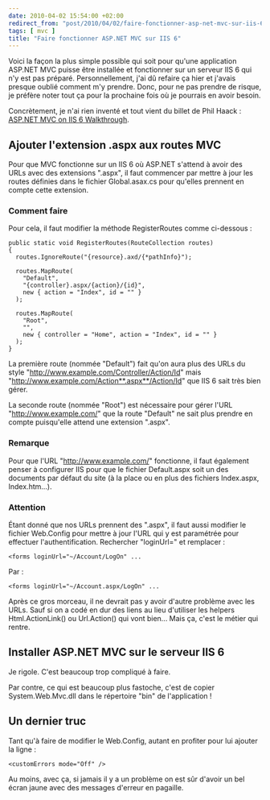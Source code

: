 ```yaml
---
date: 2010-04-02 15:54:00 +02:00
redirect_from: "post/2010/04/02/faire-fonctionner-asp-net-mvc-sur-iis-6"
tags: [ mvc ]
title: "Faire fonctionner ASP.NET MVC sur IIS 6"
---
```


Voici la façon la plus simple possible qui soit pour qu'une application
ASP.NET MVC puisse être installée et fonctionner sur un serveur IIS 6 qui n'y
est pas préparé. Personnellement, j'ai dû refaire ça hier et j'avais presque
oublié comment m'y prendre. Donc, pour ne pas prendre de risque, je préfère
noter tout ça pour la prochaine fois où je pourrais en avoir besoin.

Concrètement, je n'ai rien inventé et tout vient du billet de Phil
Haack : [ASP.NET MVC on IIS 6 Walkthrough](http://haacked.com/archive/2008/11/26/asp.net-mvc-on-iis-6-walkthrough.aspx).

## Ajouter l'extension .aspx aux routes MVC

Pour que MVC fonctionne sur un IIS 6 où ASP.NET s'attend à avoir des URLs
avec des extensions ".aspx", il faut commencer par mettre à jour les routes
définies dans le fichier Global.asax.cs pour qu'elles prennent en compte cette
extension.

### Comment faire

Pour cela, il faut modifier la méthode RegisterRoutes comme
ci-dessous :

```
public static void RegisterRoutes(RouteCollection routes)
{
  routes.IgnoreRoute("{resource}.axd/{*pathInfo}");

  routes.MapRoute(
    "Default",
    "{controller}.aspx/{action}/{id}",
    new { action = "Index", id = "" }
  );

  routes.MapRoute(
    "Root",
    "",
    new { controller = "Home", action = "Index", id = "" }
  );
}
```

La première route (nommée "Default") fait qu'on aura plus des URLs du style
"http://www.example.com/Controller/Action/Id" mais
"http://www.example.com/Action**.aspx**/Action/Id" que IIS 6 sait
très bien gérer.

La seconde route (nommée "Root") est nécessaire pour gérer l'URL
"http://www.example.com/" que la route "Default" ne sait plus prendre en compte
puisqu'elle attend une extension ".aspx".

### Remarque

Pour que l'URL "http://www.example.com/" fonctionne, il faut également
penser à configurer IIS pour que le fichier Default.aspx soit un des documents
par défaut du site (à la place ou en plus des fichiers Index.aspx,
Index.htm...).

### Attention

Étant donné que nos URLs prennent des ".aspx", il faut aussi modifier le
fichier Web.Config pour mettre à jour l'URL qui y est paramétrée pour effectuer
l'authentification. Rechercher "loginUrl=" et remplacer :

```
<forms loginUrl="~/Account/LogOn" ...
```

Par :

```
<forms loginUrl="~/Account.aspx/LogOn" ...
```

Après ce gros morceau, il ne devrait pas y avoir d'autre problème avec les
URLs. Sauf si on a codé en dur des liens au lieu d'utiliser les helpers
Html.ActionLink() ou Url.Action() qui vont bien... Mais ça, c'est le métier qui
rentre.

## Installer ASP.NET MVC sur le serveur IIS 6

Je rigole. C'est beaucoup trop compliqué à faire.

Par contre, ce qui est beaucoup plus fastoche, c'est de copier
System.Web.Mvc.dll dans le répertoire "bin" de l'application !

## Un dernier truc

Tant qu'à faire de modifier le Web.Config, autant en profiter pour lui
ajouter la ligne :

```
<customErrors mode="Off" />
```

Au moins, avec ça, si jamais il y a un problème on est sûr d'avoir un bel
écran jaune avec des messages d'erreur en pagaille.
